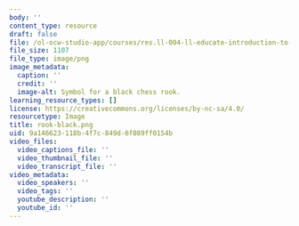 ```yaml
---
body: ''
content_type: resource
draft: false
file: /ol-ocw-studio-app/courses/res.ll-004-ll-educate-introduction-to-engineering-concepts-spring-2022/rook-black.png
file_size: 1107
file_type: image/png
image_metadata:
  caption: ''
  credit: ''
  image-alt: Symbol for a black chess rook.
learning_resource_types: []
license: https://creativecommons.org/licenses/by-nc-sa/4.0/
resourcetype: Image
title: rook-black.png
uid: 9a146623-118b-4f7c-849d-6f089ff0154b
video_files:
  video_captions_file: ''
  video_thumbnail_file: ''
  video_transcript_file: ''
video_metadata:
  video_speakers: ''
  video_tags: ''
  youtube_description: ''
  youtube_id: ''
---
```

